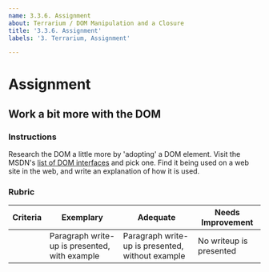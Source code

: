 ```yaml
---
name: 3.3.6. Assignment
about: Terrarium / DOM Manipulation and a Closure
title: '3.3.6. Assignment'
labels: '3. Terrarium, Assignment'

---
```

# Assignment 

## Work a bit more with the DOM

### Instructions

Research the DOM a little more by 'adopting' a DOM element. Visit the MSDN's [list of DOM interfaces](https://developer.mozilla.org/en-US/docs/Web/API/Document_Object_Model) and pick one. Find it being used on a web site in the web, and write an explanation of how it is used.

### Rubric

| Criteria | Exemplary                                     | Adequate                                         | Needs Improvement       |
| -------- | --------------------------------------------- | ------------------------------------------------ | ----------------------- |
|          | Paragraph write-up is presented, with example | Paragraph write-up is presented, without example | No writeup is presented |
